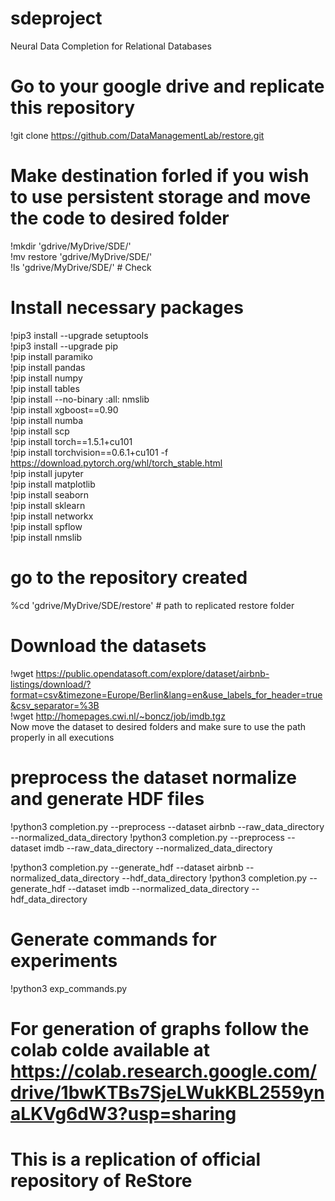 # sdeproject
  Neural Data Completion for Relational Databases  

# Go to your google drive and replicate this repository
!git clone https://github.com/DataManagementLab/restore.git  
# Make destination forled if you wish to use persistent storage and move the code to desired folder
  !mkdir 'gdrive/MyDrive/SDE/'  
  !mv restore 'gdrive/MyDrive/SDE/'  
  !ls 'gdrive/MyDrive/SDE/' # Check  

# Install necessary packages
!pip3 install --upgrade setuptools  
!pip3 install --upgrade pip  
!pip install paramiko  
!pip install pandas  
!pip install numpy  
!pip install tables  
!pip install --no-binary :all: nmslib  
!pip install xgboost==0.90  
!pip install numba  
!pip install scp  
!pip install torch==1.5.1+cu101  
!pip install torchvision==0.6.1+cu101 -f https://download.pytorch.org/whl/torch_stable.html  
!pip install jupyter  
!pip install matplotlib  
!pip install seaborn  
!pip install sklearn  
!pip install networkx  
!pip install spflow  
!pip install nmslib  
# go to the repository created 
%cd 'gdrive/MyDrive/SDE/restore'  # path to replicated restore folder

# Download the datasets
!wget https://public.opendatasoft.com/explore/dataset/airbnb-listings/download/?format=csv&timezone=Europe/Berlin&lang=en&use_labels_for_header=true&csv_separator=%3B  
!wget http://homepages.cwi.nl/~boncz/job/imdb.tgz  
Now move the dataset to desired folders and make sure to use the path properly in all executions  

# preprocess the dataset normalize and generate HDF files
!python3 completion.py --preprocess --dataset airbnb --raw_data_directory <row path> --normalized_data_directory <Preprocessed path>
!python3 completion.py --preprocess --dataset imdb --raw_data_directory <row path> --normalized_data_directory <Preprocessed path>
  
!python3 completion.py --generate_hdf --dataset airbnb --normalized_data_directory <Preprocessed path> --hdf_data_directory <HDF Preprocessed path>
!python3 completion.py --generate_hdf --dataset imdb --normalized_data_directory <Preprocessed path> --hdf_data_directory <HDF Preprocessed path>

# Generate commands for experiments
!python3 exp_commands.py  

# For generation of graphs follow the colab colde available at https://colab.research.google.com/drive/1bwKTBs7SjeLWukKBL2559ynaLKVg6dW3?usp=sharing 

# This is a replication of official repository of ReStore
